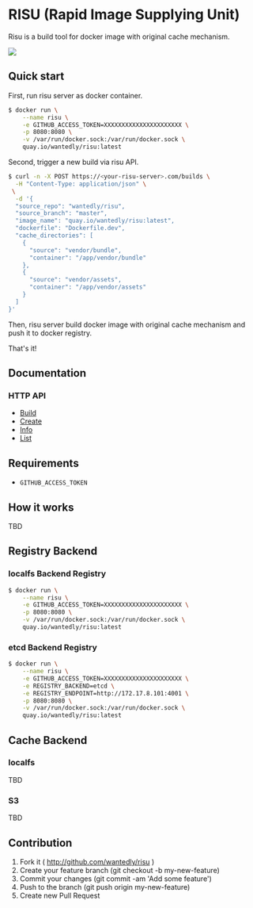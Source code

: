 # RISU (Rapid Image Supplying Unit)
Risu is a build tool for docker image with original cache mechanism.

![](https://cloud.githubusercontent.com/assets/261700/9082260/c51e910c-3b9d-11e5-9202-f0ab05207ac6.png)

## Quick start
First, run risu server as docker container.

```bash
$ docker run \
    --name risu \
    -e GITHUB_ACCESS_TOKEN=XXXXXXXXXXXXXXXXXXXXXX \
    -p 8080:8080 \
    -v /var/run/docker.sock:/var/run/docker.sock \
    quay.io/wantedly/risu:latest
```

Second, trigger a new build via risu API.

```bash
$ curl -n -X POST https://<your-risu-server>.com/builds \
  -H "Content-Type: application/json" \
 \
  -d '{
  "source_repo": "wantedly/risu",
  "source_branch": "master",
  "image_name": "quay.io/wantedly/risu:latest",
  "dockerfile": "Dockerfile.dev",
  "cache_directories": [
    {
      "source": "vendor/bundle",
      "container": "/app/vendor/bundle"
    },
    {
      "source": "vendor/assets",
      "container": "/app/vendor/assets"
    }
  ]
}'
```

Then, risu server build docker image with original cache mechanism and push it to docker registry.

That's it!

## Documentation
### HTTP API

* [Build](https://github.com/wantedly/risu/blob/master/docs/api-v1-alpha.md#build)
 * [Create](https://github.com/wantedly/risu/blob/master/docs/api-v1-alpha.md#build-create)
 * [Info](https://github.com/wantedly/risu/blob/master/docs/api-v1-alpha.md#build-info)
 * [List](https://github.com/wantedly/risu/blob/master/docs/api-v1-alpha.md#build-list)

## Requirements

* `GITHUB_ACCESS_TOKEN`

## How it works
TBD

## Registry Backend
### localfs Backend Registry

```bash
$ docker run \
    --name risu \
    -e GITHUB_ACCESS_TOKEN=XXXXXXXXXXXXXXXXXXXXXX \
    -p 8080:8080 \
    -v /var/run/docker.sock:/var/run/docker.sock \
    quay.io/wantedly/risu:latest
```

### etcd Backend Registry

```bash
$ docker run \
    --name risu \
    -e GITHUB_ACCESS_TOKEN=XXXXXXXXXXXXXXXXXXXXXX \
    -e REGISTRY_BACKEND=etcd \
    -e REGISTRY_ENDPOINT=http://172.17.8.101:4001 \
    -p 8080:8080 \
    -v /var/run/docker.sock:/var/run/docker.sock \
    quay.io/wantedly/risu:latest
```

## Cache Backend
### localfs
TBD

### S3
TBD


## Contribution

1. Fork it ( http://github.com/wantedly/risu )
2. Create your feature branch (git checkout -b my-new-feature)
3. Commit your changes (git commit -am 'Add some feature')
4. Push to the branch (git push origin my-new-feature)
5. Create new Pull Request
